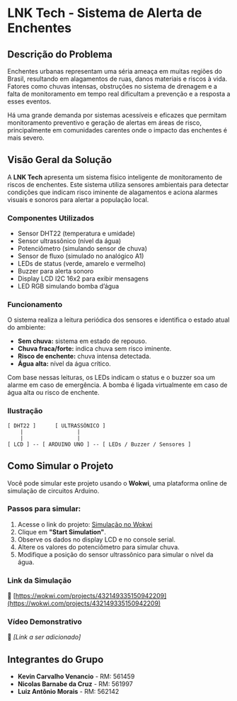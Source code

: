 # LNK Tech - Sistema de Alerta de Enchentes

## Descrição do Problema

Enchentes urbanas representam uma séria ameaça em muitas regiões do Brasil, resultando em alagamentos de ruas, danos materiais e riscos à vida. Fatores como chuvas intensas, obstruções no sistema de drenagem e a falta de monitoramento em tempo real dificultam a prevenção e a resposta a esses eventos. 

Há uma grande demanda por sistemas acessíveis e eficazes que permitam monitoramento preventivo e geração de alertas em áreas de risco, principalmente em comunidades carentes onde o impacto das enchentes é mais severo.

## Visão Geral da Solução

A **LNK Tech** apresenta um sistema físico inteligente de monitoramento de riscos de enchentes. Este sistema utiliza sensores ambientais para detectar condições que indicam risco iminente de alagamentos e aciona alarmes visuais e sonoros para alertar a população local.

### Componentes Utilizados

- Sensor DHT22 (temperatura e umidade)
- Sensor ultrassônico (nível da água)
- Potenciômetro (simulando sensor de chuva)
- Sensor de fluxo (simulado no analógico A1)
- LEDs de status (verde, amarelo e vermelho)
- Buzzer para alerta sonoro
- Display LCD I2C 16x2 para exibir mensagens
- LED RGB simulando bomba d’água

### Funcionamento

O sistema realiza a leitura periódica dos sensores e identifica o estado atual do ambiente:

- **Sem chuva:** sistema em estado de repouso.
- **Chuva fraca/forte:** indica chuva sem risco iminente.
- **Risco de enchente:** chuva intensa detectada.
- **Água alta:** nível da água crítico.

Com base nessas leituras, os LEDs indicam o status e o buzzer soa um alarme em caso de emergência. A bomba é ligada virtualmente em caso de água alta ou risco de enchente.

### Ilustração

```
[ DHT22 ]      [ ULTRASSÔNICO ]
    |                 |
    |                 |
[ LCD ] -- [ ARDUINO UNO ] -- [ LEDs / Buzzer / Sensores ]
```

## Como Simular o Projeto

Você pode simular este projeto usando o **Wokwi**, uma plataforma online de simulação de circuitos Arduino.

### Passos para simular:

1. Acesse o link do projeto: [Simulação no Wokwi](https://wokwi.com/projects/432149335150942209)
2. Clique em **"Start Simulation"**.
3. Observe os dados no display LCD e no console serial.
4. Altere os valores do potenciômetro para simular chuva.
5. Modifique a posição do sensor ultrassônico para simular o nível da água.

### Link da Simulação

🔗 [https://wokwi.com/projects/432149335150942209](https://wokwi.com/projects/432149335150942209)

### Vídeo Demonstrativo

🎥 *[Link a ser adicionado]*

## Integrantes do Grupo

- **Kevin Carvalho Venancio** - RM: 561459
- **Nicolas Barnabe da Cruz** - RM: 561997
- **Luiz Antônio Morais** - RM: 562142
